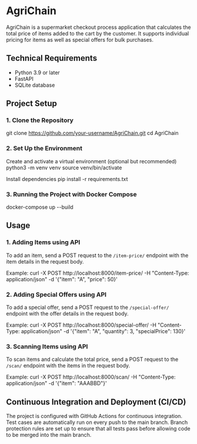 # AgriChain

AgriChain is a supermarket checkout process application that calculates the total price of items added to the cart by the customer. It supports individual pricing for items as well as special offers for bulk purchases.

## Technical Requirements

- Python 3.9 or later
- FastAPI
- SQLite database

## Project Setup

### 1. Clone the Repository

git clone https://github.com/your-username/AgriChain.git
cd AgriChain

### 2. Set Up the Environment

Create and activate a virtual environment (optional but recommended)
python3 -m venv venv
source venv/bin/activate

Install dependencies
pip install -r requirements.txt

### 3. Running the Project with Docker Compose

docker-compose up --build


## Usage

### 1. Adding Items using API

To add an item, send a POST request to the `/item-price/` endpoint with the item details in the request body.

Example:
curl -X POST http://localhost:8000/item-price/ -H "Content-Type: application/json" -d '{"item": "A", "price": 50}'


### 2. Adding Special Offers using API

To add a special offer, send a POST request to the `/special-offer/` endpoint with the offer details in the request body.

Example:
curl -X POST http://localhost:8000/special-offer/ -H "Content-Type: application/json" -d '{"item": "A", "quantity": 3, "specialPrice": 130}'


### 3. Scanning Items using API

To scan items and calculate the total price, send a POST request to the `/scan/` endpoint with the items in the request body.

Example:
curl -X POST http://localhost:8000/scan/ -H "Content-Type: application/json" -d '{"item": "AAABBD"}'


## Continuous Integration and Deployment (CI/CD)

The project is configured with GitHub Actions for continuous integration. Test cases are automatically run on every push to the main branch. Branch protection rules are set up to ensure that all tests pass before allowing code to be merged into the main branch.

